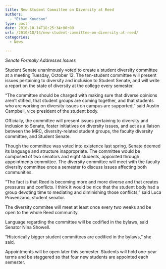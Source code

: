 ```yaml
---
title: New Student Committee on Diversity at Reed
authors: 
  - "Ethan Knudson"
type: post
date: 2010-10-14T18:25:34+00:00
url: /2010/10/14/new-student-committee-on-diversity-at-reed/
categories:
  - News

---
```

_Senate Formally Addresses Issues_

Student Senate unanimously voted to create a student diversity committee at a meeting Tuesday, October 12. The ten-student committee will present issues pertaining to diversity and inclusion to Student Senate, and will write a report on the state of diversity at the college every semester.

“The committee should be charged with making sure that diverse opinions aren’t stifled, that student groups are coming together, and that students who are working on diversity issues on campus are supported,” said Austin Campbell, vice president of the student body.

Officially, the committee will present issues pertaining to diversity and inclusion to Senate, foster initiatives on diversity issues, and act as a liaison between the MRC, diversity-related student groups, the faculty diversity committee, and Student Senate.

Though the committee was voted into existence last spring, Senate deemed its language and structure inappropriate. The committee would be composed of two senators and eight students, appointed through appointments committee. The diversity committee will meet with the faculty diversity committee once a semester to discuss issues affecting both communities.

“The fact is that Reed is becoming more and more diverse and that creates pressures and conflicts. I think it would be nice that the student body had a group devoting time to mediating and diminishing those conflicts,” said Luca Provenzano, student senator.

The diversity commitee will meet at least once every two weeks and be open to the whole Reed community.

Language regarding the committee will be codified in the bylaws, said Senator Nina Showell.

“Historically bigger student committees are codified in the bylaws,” she said.

Appointments will be open later this semester. Students will hold one-year terms and be staggered so that four new students are appointed each semester.